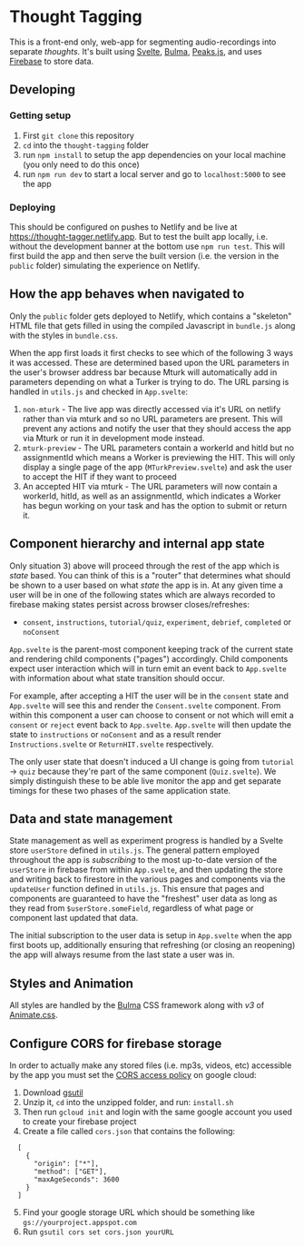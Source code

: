 # Thought Tagging

This is a front-end only, web-app for segmenting audio-recordings into separate *thoughts*. It's built using [Svelte](https://svelte.dev/), [Bulma](https://bulma.io/documentation/), [Peaks.js](https://github.com/bbc/peaks.js), and uses [Firebase](https://firebase.google.com/) to store data.

## Developing  

### Getting setup

1. First `git clone` this repository
2. `cd` into the `thought-tagging` folder
3. run `npm install` to setup the app dependencies on your local machine (you only need to do this once)
4. run `npm run dev` to start a local server and go to `localhost:5000` to see the app

### Deploying

This should be configured on pushes to Netlify and be live at https://thought-tagger.netlify.app.
But to test the built app locally, i.e. without the development banner at the bottom use `npm run test`. This will first build the app and then serve the built version (i.e. the version in the `public` folder) simulating the experience on Netlify. 

## How the app behaves when navigated to 

Only the `public` folder gets deployed to Netlify, which contains a "skeleton" HTML file that gets filled in using the compiled Javascript in `bundle.js` along with the styles in `bundle.css`. 

When the app first loads it first checks to see which of the following 3 ways it was accessed. These are determined based upon the URL parameters in the user's browser address bar because Mturk will automatically add in parameters depending on what a Turker is trying to do. The URL parsing is handled in `utils.js` and checked in `App.svelte`: 
1. `non-mturk` - The live app was directly accessed via it's URL on netlify rather than via mturk and so no URL parameters are present. This will prevent any actions and notify the user that they should access the app via Mturk or run it in development mode instead.
2. `mturk-preview` - The URL parameters contain a workerId and hitId but no assignmentId which means a Worker is previewing the HIT. This will only display a single page of the app (`MTurkPreview.svelte`) and ask the user to accept the HIT if they want to proceed
3. An accepted HIT via mturk - The URL parameters will now contain a workerId, hitId, as well as an assignmentId, which indicates a Worker has begun working on your task and has the option to submit or return it.

## Component hierarchy and internal app state

Only situation 3) above will proceed through the rest of the app which is *state* based. You can think of this is a "router" that determines what should be shown to a user based on what *state* the app is in. At any given time a user will be in one of the following states which are always recorded to firebase making states persist across browser closes/refreshes:
- `consent`, `instructions`, `tutorial/quiz`, `experiment`, `debrief`, `completed` or `noConsent` 

`App.svelte` is the parent-most component keeping track of the current state and rendering child components ("pages") accordingly. Child components expect user interaction which will in turn emit an event back to `App.svelte` with information about what state transition should occur. 

For example, after accepting a HIT the user will be in the `consent` state and `App.svelte` will see this and render the `Consent.svelte` component. From within this component a user can choose to consent or not which will emit a `consent` or `reject` event back to `App.svelte`. `App.svelte` will then update the state to `instructions` or `noConsent` and as a result render `Instructions.svelte` or `ReturnHIT.svelte` respectively. 

The only user state that doesn't induced a UI change is going from `tutorial` -> `quiz` because they're part of the same component (`Quiz.svelte`). We simply distinguish these to be able live monitor the app and get separate timings for these two phases of the same application state.

## Data and state management
State management as well as experiment progress is handled by a Svelte store `userStore` defined in `utils.js`. The general pattern employed throughout the app is *subscribing* to the most up-to-date version of the `userStore` in firebase from within `App.svelte`, and then updating the store and writing back to firestore in the various pages and components via the `updateUser` function defined in `utils.js`. This ensure that pages and components are guaranteed to have the "freshest" user data  as long as they read from `$userStore.someField`, regardless of what page or component last updated that data. 

The initial subscription to the user data is setup in `App.svelte` when the app first boots up, additionally ensuring that refreshing (or closing an reopening) the app will always resume from the last state a user was in.

## Styles and Animation

All styles are handled by the [Bulma](https://bulma.io/) CSS framework along with *v3* of [Animate.css](https://animate.style/#migration).

## Configure CORS for firebase storage

In order to actually make any stored files (i.e. mp3s, videos, etc) accessible by the app you must set the [CORS access policy](https://cloud.google.com/storage/docs/configuring-cors) on google cloud:

1. Download [gsutil](https://cloud.google.com/storage/docs/gsutil_install) 
2. Unzip it, `cd` into the unzipped folder, and run: `install.sh`
3. Then run `gcloud init` and login with the same google account you used to create your firebase project
4. Create a file called `cors.json` that contains the following:
  ```
    [
      {
        "origin": ["*"],
        "method": ["GET"],
        "maxAgeSeconds": 3600
      }
    ]
  ```
  5. Find your google storage URL which should be something like `gs://yourproject.appspot.com`
  6. Run `gsutil cors set cors.json yourURL` 